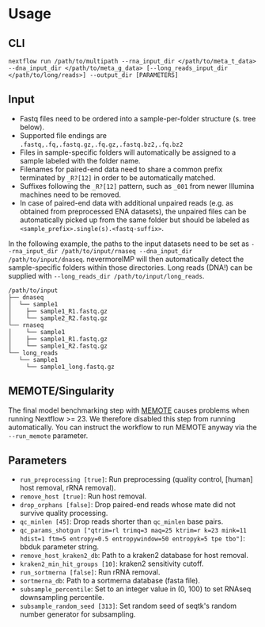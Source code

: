 # Usage
## CLI
```
nextflow run /path/to/multipath --rna_input_dir </path/to/meta_t_data> --dna_input_dir </path/to/meta_g_data> [--long_reads_input_dir </path/to/long/reads>] --output_dir [PARAMETERS]
```
## Input
* Fastq files need to be ordered into a sample-per-folder structure (s. tree below).
* Supported file endings are `.fastq,.fq,.fastq.gz,.fq.gz,.fastq.bz2,.fq.bz2`
* Files in sample-specific folders will automatically be assigned to a sample labeled with the folder name.
* Filenames for paired-end data need to share a common prefix terminated by `_R?[12]` in order to be automatically matched. 
* Suffixes following the `_R?[12]` pattern, such as `_001` from newer Illumina machines need to be removed.
* In case of paired-end data with additional unpaired reads (e.g. as obtained from preprocessed ENA datasets), the unpaired files can be automatically picked up from the same folder but should be labeled as `<sample_prefix>.single(s).<fastq-suffix>`. 

In the following example, the paths to the input datasets need to be set as `--rna_input_dir /path/to/input/rnaseq --dna_input_dir /path/to/input/dnaseq`. nevermoreIMP will then automatically detect the sample-specific folders within those directories. Long reads (DNA!) can be supplied with `--long_reads_dir /path/to/input/long_reads`.

```
/path/to/input
├── dnaseq
│  └── sample1
│    ├── sample1_R1.fastq.gz
│    └── sample2_R2.fastq.gz
└── rnaseq
│    └── sample1
│    ├── sample1_R1.fastq.gz
│    └── sample1_R2.fastq.gz
└── long_reads
   └── sample1
     └── sample1_long.fastq.gz
```

## MEMOTE/Singularity 

The final model benchmarking step with [MEMOTE](https://memote.readthedocs.io/en/latest/) causes problems when running Nextflow >= 23. We therefore disabled this step from running automatically. You can instruct the workflow to run MEMOTE anyway via the `--run_memote` parameter.

## Parameters
* `run_preprocessing [true]`: Run preprocessing (quality control, [human] host removal, rRNA removal).
* `remove_host [true]`: Run host removal.
* `drop_orphans [false]`: Drop paired-end reads whose mate did not survive quality processing.
* `qc_minlen [45]`: Drop reads shorter than `qc_minlen` base pairs.
* `qc_params_shotgun ["qtrim=rl trimq=3 maq=25 ktrim=r k=23 mink=11 hdist=1 ftm=5 entropy=0.5 entropywindow=50 entropyk=5 tpe tbo"]`: bbduk parameter string.
* `remove_host_kraken2_db`: Path to a kraken2 database for host removal.
* `kraken2_min_hit_groups [10]`: kraken2 sensitivity cutoff.
* `run_sortmerna [false]`: Run rRNA removal.
* `sortmerna_db`: Path to a sortmerna database (fasta file).
* `subsample_percentile`: Set to an integer value in (0, 100) to set RNAseq downsampling percentile.
* `subsample_random_seed [313]`: Set random seed of seqtk's random number generator for subsampling.
